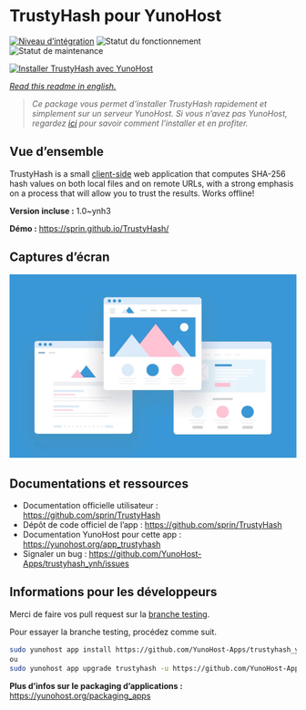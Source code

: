 <!--
N.B.: This README was automatically generated by https://github.com/YunoHost/apps/tree/master/tools/README-generator
It shall NOT be edited by hand.
-->

# TrustyHash pour YunoHost

[![Niveau d’intégration](https://dash.yunohost.org/integration/trustyhash.svg)](https://dash.yunohost.org/appci/app/trustyhash) ![Statut du fonctionnement](https://ci-apps.yunohost.org/ci/badges/trustyhash.status.svg) ![Statut de maintenance](https://ci-apps.yunohost.org/ci/badges/trustyhash.maintain.svg)

[![Installer TrustyHash avec YunoHost](https://install-app.yunohost.org/install-with-yunohost.svg)](https://install-app.yunohost.org/?app=trustyhash)

*[Read this readme in english.](./README.md)*

> *Ce package vous permet d’installer TrustyHash rapidement et simplement sur un serveur YunoHost.
Si vous n’avez pas YunoHost, regardez [ici](https://yunohost.org/#/install) pour savoir comment l’installer et en profiter.*

## Vue d’ensemble

TrustyHash is a small [client-side](https://unhosted.org/) web application that
computes SHA-256 hash values on both local files and on remote URLs, with a
strong emphasis on a process that will allow you to trust the results. Works
offline!


**Version incluse :** 1.0~ynh3

**Démo :** https://sprin.github.io/TrustyHash/

## Captures d’écran

![Capture d’écran de TrustyHash](./doc/screenshots/example.jpg)

## Documentations et ressources

* Documentation officielle utilisateur : <https://github.com/sprin/TrustyHash>
* Dépôt de code officiel de l’app : <https://github.com/sprin/TrustyHash>
* Documentation YunoHost pour cette app : <https://yunohost.org/app_trustyhash>
* Signaler un bug : <https://github.com/YunoHost-Apps/trustyhash_ynh/issues>

## Informations pour les développeurs

Merci de faire vos pull request sur la [branche testing](https://github.com/YunoHost-Apps/trustyhash_ynh/tree/testing).

Pour essayer la branche testing, procédez comme suit.

``` bash
sudo yunohost app install https://github.com/YunoHost-Apps/trustyhash_ynh/tree/testing --debug
ou
sudo yunohost app upgrade trustyhash -u https://github.com/YunoHost-Apps/trustyhash_ynh/tree/testing --debug
```

**Plus d’infos sur le packaging d’applications :** <https://yunohost.org/packaging_apps>